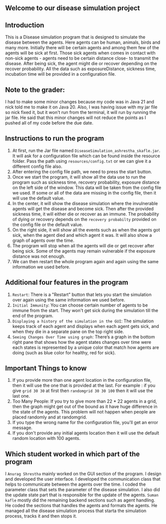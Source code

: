 ## Welcome to our disease simulation project


## Introduction

This is a Disease simulation program that is designed to simulate the disease between the agents. Here agents can
be human, animals, birds and many more. Initially there will be certain agents and among them few of the agents will 
be sick at first. Those sick agents when comes in contact with non-sick agents - agents need to be certain distance close- 
to transmit the disease. After being sick, the agent might die or recover depending on the recover probability. All the 
data such as exposureDistance, sickness time, incubation time will be provided in a configuration file. 


## Note to the grader:
I had to make some minor changes because my code was in Java 21 and nick told me to make it on Java 20. Also, I was
having issue with my jar file so nick fixed it, but it won't run from the terminal, it will run by running the jar file.
He said that this minor changes will not reduce the points as I pushed all of my code before the due date.

## Instructions to run the program

1) At first, run the Jar file named `DiseaseSimulation_ashrestha_skafle.jar`. It will ask for a configuration file which
can be found inside the resource folder. Pass the path using `resources/config.txt` or we can give it a different config
file also.
2) After entering the config file path, we need to press the start button.
3) Once we start the program, it will show all the data use to run the program such as sickness time, recovery probability,
exposure distance on the left side of the window. This data will be taken from the config file we used. If some or all
of the data are missing in the config file, then it will use the default value.
4) In the center, it will show the disease simulation where the invulnerable agents will get the disease and become sick. 
Then after the provided sickness time, it will either die or recover as an immune. The probability of dying or recovery 
depends on the `recovery probabilty` provided on the config file or the default value.
5) On the right side, it will show all the events such as when the agents got sick, when the agent died and which agent 
it was. It will also show a graph of agents over the time.
6) The program will stop when all the agents will die or get recover after being sick. Some of the agents may remain
vulnerable if the exposure distance was not enough.
7) We can then restart the whole program again and again using the same information we used before.


## Additional four features in the program

1) `Restart`: There is a "Restart" button that lets you start the simulation over again using the same information
we used before.
2) `Initial Immunity`: You can choose certain number of agents to be immune from the start. They won't get sick during
the simulation till the end of the program.
3) `Displaying a history of the simulation in the GUI`: The simulation keeps track of each agent and displays when each 
agent gets sick, and when they die in a separate pane on the top right side.
4) `Seeing Changes Over Time using graph`: There’s a graph in the bottom right pane that shows how the agent states
changes over time were each states is represented by a unique color that match how agents are doing (such as blue color
for healthy, red for sick).



## Important Things to know

1) If you provide more than one agent location in the configuration file, then it will use the one that is
provided at the last. For example : if you give `grid 30 30` at first then `randomgrid 30 30 100` then it will use 
the last one.
2) Too Many People: If you try to give more than 22 * 22 agents in a grid, then the graph might get out of the bound as 
it have huge difference in the state of the agents. This problem will not happen when people are placed randomly and at
randomgrid.
3) If you type the wrong name for the configuration file, you'll get an error message.
4) If you don't provide any initial agents location then it will use the default random location with 100 agents.


## Which student worked in which part of the program

I `Anurag Shrestha` mainly worked on the GUI section of the program. I design and developed the user interface.
I developed the communication class that helps to communicate between the agents over the time. I coded the parameter
class that sets the parameter of the disease simulation. I also did the update state part that is responsible for 
the update of the agents. `Suman kafle` mostly did the remaining backend sections such as agent handling. He coded 
the sections that handles the agents and formats the agents. He managed all the disease simulation process that starta
the simulation process, tracks it and then stops it. 

